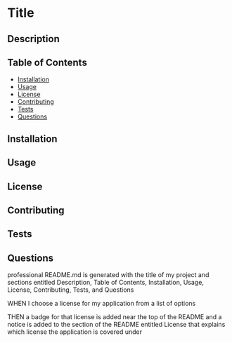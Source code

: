 # Title


## Description
## Table of Contents
- [Installation](#installation)
- [Usage](#usage)
- [License](#license)
- [Contributing](#contributing)
- [Tests](#tests)
- [Questions](#questions)
## Installation
## Usage
## License
## Contributing
## Tests
## Questions



professional README.md is generated with the title of my project and sections entitled Description, Table of Contents, Installation, Usage, License, Contributing, Tests, and Questions

WHEN I choose a license for my application from a list of options

THEN a badge for that license is added near the top of the README and a notice is added to the section of the README entitled License that explains which license the application is covered under